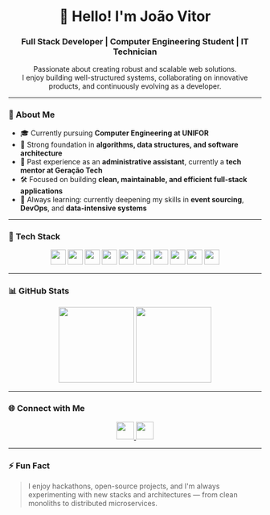 <h1 align="center">👋 Hello! I'm João Vitor</h1>
<h3 align="center">Full Stack Developer | Computer Engineering Student | IT Technician</h3>

<p align="center">
  Passionate about creating robust and scalable web solutions. <br />
  I enjoy building well-structured systems, collaborating on innovative products, and continuously evolving as a developer.
</p>

---

### 🚀 About Me

- 🎓 Currently pursuing **Computer Engineering at UNIFOR**
- 🧠 Strong foundation in **algorithms, data structures, and software architecture**
- 💼 Past experience as an **administrative assistant**, currently a **tech mentor at Geração Tech**
- 🛠️ Focused on building **clean, maintainable, and efficient full-stack applications**
- 🌱 Always learning: currently deepening my skills in **event sourcing**, **DevOps**, and **data-intensive systems**

---

### 🧰 Tech Stack

<div align="center">
  <img src="https://cdn.jsdelivr.net/gh/devicons/devicon/icons/javascript/javascript-original.svg" height="30" />
  <img src="https://cdn.jsdelivr.net/gh/devicons/devicon/icons/typescript/typescript-original.svg" height="30" />
  <img src="https://cdn.jsdelivr.net/gh/devicons/devicon/icons/nodejs/nodejs-original.svg" height="30" />
  <img src="https://cdn.jsdelivr.net/gh/devicons/devicon/icons/react/react-original.svg" height="30" />
  <img src="https://cdn.jsdelivr.net/gh/devicons/devicon/icons/nextjs/nextjs-original.svg" height="30" />
  <img src="https://cdn.jsdelivr.net/gh/devicons/devicon/icons/tailwindcss/tailwindcss-original.svg" height="30" />
  <img src="https://cdn.jsdelivr.net/gh/devicons/devicon/icons/docker/docker-original.svg" height="30" />
  <img src="https://cdn.jsdelivr.net/gh/devicons/devicon/icons/mysql/mysql-original.svg" height="30" />
  <img src="https://cdn.jsdelivr.net/gh/devicons/devicon/icons/postgresql/postgresql-original.svg" height="30" />
  <img src="https://cdn.jsdelivr.net/gh/devicons/devicon/icons/python/python-original.svg" height="30" />
</div>

---

### 📊 GitHub Stats

<div align="center">
  <img src="https://streak-stats.demolab.com?user=jotaveeo&theme=dracula&hide_border=false&border_radius=5" height="150" />
  <img src="https://github-readme-stats.vercel.app/api/top-langs/?username=jotaveeo&layout=compact&theme=dracula&hide_border=false&langs_count=6" height="150" />
</div>

---

### 🌐 Connect with Me

<p align="center">
  <a href="https://www.linkedin.com/in/jotaveeodev/" target="_blank">
    <img src="https://img.shields.io/static/v1?message=LinkedIn&logo=linkedin&label=&color=0A66C2&logoColor=white&labelColor=&style=for-the-badge" height="35" />
  </a>
  <a href="https://www.instagram.com/jotaveeb_dev/" target="_blank">
    <img src="https://img.shields.io/static/v1?message=Instagram&logo=instagram&label=&color=E4405F&logoColor=white&labelColor=&style=for-the-badge" height="35" />
  </a>
</p>

---

### ⚡ Fun Fact

> I enjoy hackathons, open-source projects, and I'm always experimenting with new stacks and architectures — from clean monoliths to distributed microservices.

